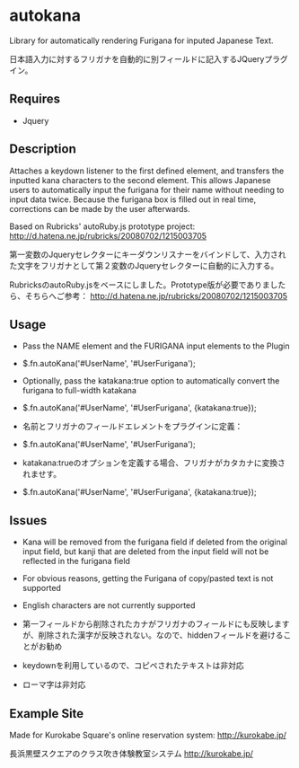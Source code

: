 ﻿autokana
========

Library for automatically rendering Furigana for inputed Japanese Text.

日本語入力に対するフリガナを自動的に別フィールドに記入するJQueryプラグイン。

Requires
-------------------------------------------------

* Jquery

Description
-------------------------------------------------

Attaches a keydown listener to the first defined element, and transfers the inputted kana characters to the second element.
This allows Japanese users to automatically input the furigana for their name without needing to input data twice. Because the furigana box is filled out in real time, corrections can be made by the user afterwards.

Based on Rubricks' autoRuby.js prototype project: http://d.hatena.ne.jp/rubricks/20080702/1215003705

第一変数のJqueryセレクターにキーダウンリスナーをバインドして、入力された文字をフリガナとして第２変数のJqueryセレクターに自動的に入力する。

RubricksのautoRuby.jsをベースにしました。Prototype版が必要でありましたら、そちらへご参考：
http://d.hatena.ne.jp/rubricks/20080702/1215003705


Usage
-------------------------------------------------

* Pass the NAME element and the FURIGANA input elements to the Plugin
* $.fn.autoKana('#UserName', '#UserFurigana');
* Optionally, pass the katakana:true option to automatically convert the furigana to full-width katakana
* $.fn.autoKana('#UserName', '#UserFurigana', {katakana:true});

* 名前とフリガナのフィールドエレメントをプラグインに定義：
* $.fn.autoKana('#UserName', '#UserFurigana');
* katakana:trueのオプションを定義する場合、フリガナがカタカナに変換されませす。
* $.fn.autoKana('#UserName', '#UserFurigana', {katakana:true});

Issues
-------------------------------------------------

* Kana will be removed from the furigana field if deleted from the original input field, but kanji that are deleted from the input field will not be reflected in the furigana field
* For obvious reasons, getting the Furigana of copy/pasted text is not supported
* English characters are not currently supported

* 第一フィールドから削除されたカナがフリガナのフィールドにも反映しますが、削除された漢字が反映されない。なので、hiddenフィールドを避けることがお勧め
* keydownを利用しているので、コピペされたテキストは非対応
* ローマ字は非対応

Example Site
-------------------------------------------------

Made for Kurokabe Square's online reservation system:
http://kurokabe.jp/

長浜黒壁スクエアのクラス吹き体験教室システム
http://kurokabe.jp/